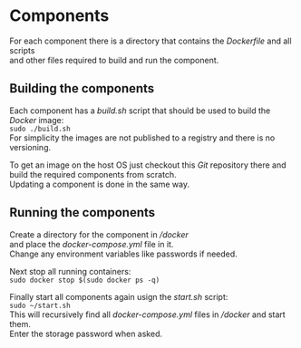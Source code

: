 # Components
For each component there is a directory that contains the *Dockerfile* and all scripts\
and other files required to build and run the component.

## Building the components
Each component has a *build<area>.sh* script that should be used to build the *Docker* image:\
`sudo ./build.sh`\
For simplicity the images are not published to a registry and there is no versioning.

To get an image on the host OS just checkout this *Git* repository there and build the required components from scratch.\
Updating a component is done in the same way.

## Running the components
Create a directory for the component in */docker*\
and place the *docker-compose.yml* file in it.\
Change any environment variables like passwords if needed.

Next stop all running containers:\
`sudo docker stop $(sudo docker ps -q)`

Finally start all components again usign the *start<area>.sh* script:\
`sudo ~/start.sh`\
This will recursively find all *docker-compose.yml* files in */docker* and start them.\
Enter the storage password when asked.